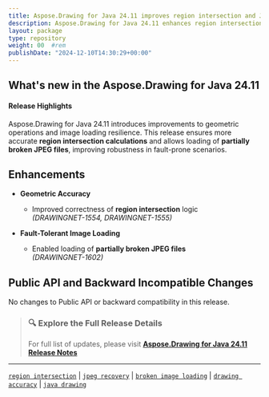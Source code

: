 ```yaml
---
title: Aspose.Drawing for Java 24.11 improves region intersection and JPEG loading
description: Aspose.Drawing for Java 24.11 enhances region intersection accuracy and adds support for loading partially corrupted JPEG files for better fault tolerance.
layout: package
type: repository
weight: 00	#rem
publishDate: "2024-12-10T14:30:29+00:00"
---
```


## What's new in the Aspose.Drawing for Java 24.11

#### Release Highlights

Aspose.Drawing for Java 24.11 introduces improvements to geometric operations and image loading resilience. This release ensures more accurate **region intersection calculations** and allows loading of **partially broken JPEG files**, improving robustness in fault-prone scenarios.

## Enhancements

- **Geometric Accuracy**
  - Improved correctness of **region intersection** logic  
    *(DRAWINGNET-1554, DRAWINGNET-1555)*

- **Fault-Tolerant Image Loading**
  - Enabled loading of **partially broken JPEG files**  
    *(DRAWINGNET-1602)*

## Public API and Backward Incompatible Changes

No changes to Public API or backward compatibility in this release.

> ### 🔍 Explore the Full Release Details
>
> For full list of updates, please visit **[Aspose.Drawing for Java 24.11 Release Notes](https://releases.aspose.com/drawing/java/release-notes/2024/aspose-drawing-for-java-24-11-release-notes/)**

---

[`region intersection`](https://search.aspose.com/q/region-intersection.html) | [`jpeg recovery`](https://search.aspose.com/q/jpeg-recovery.html) | [`broken image loading`](https://search.aspose.com/q/broken-image-loading.html) | [`drawing accuracy`](https://search.aspose.com/q/drawing-accuracy.html) | [`java drawing`](https://search.aspose.com/q/java-drawing.html)
